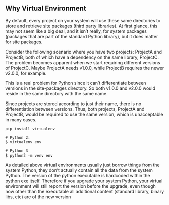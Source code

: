 ## Why Virtual Environment ## 

By default, every project on your system will use these same directories to store and retrieve site packages (third party libraries). At first glance, this may not seem like a big deal, and it isn’t really, for system packages (packages that are part of the standard Python library), but it does matter for site packages.

Consider the following scenario where you have two projects: ProjectA and ProjectB, both of which have a dependency on the same library, ProjectC. The problem becomes apparent when we start requiring different versions of ProjectC. Maybe ProjectA needs v1.0.0, while ProjectB requires the newer v2.0.0, for example.

This is a real problem for Python since it can’t differentiate between versions in the site-packages directory. So both v1.0.0 and v2.0.0 would reside in the same directory with the same name.

Since projects are stored according to just their name, there is no differentiation between versions. Thus, both projects, ProjectA and ProjectB, would be required to use the same version, which is unacceptable in many cases.

```
pip install virtualenv

# Python 2:
$ virtualenv env

# Python 3
$ python3 -m venv env

```
As detailed above virtual environments usually just borrow things from the system Python, they don’t actually contain all the data from the system Python. The version of the python executable is hardcoded within the python exe itself. Therefore if you upgrade your system Python, your virtual environment will still report the version before the upgrade, even though now other than the executable all additional content (standard library, binary libs, etc) are of the new version
